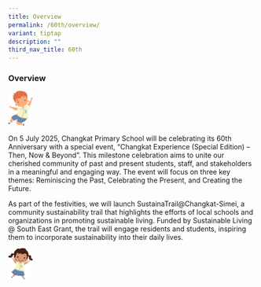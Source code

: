 ```yaml
---
title: Overview
permalink: /60th/overview/
variant: tiptap
description: ""
third_nav_title: 60th
---
```

<h3><strong>Overview</strong></h3>
<p></p>
<div class="isomer-image-wrapper">
<img style="width: 10%;" height="auto" width="100%" alt="" src="/images/Anniversary photo/Others_Boy.jpg">
</div>
<p></p>
<p>On 5 July 2025, Changkat Primary School will be celebrating its 60th Anniversary
with a special event, “Changkat Experience (Special Edition) – Then, Now
&amp; Beyond”. This milestone celebration aims to unite our cherished community
of past and present students, staff, and stakeholders in a meaningful and
engaging way. The event will focus on three key themes: Reminiscing the
Past, Celebrating the Present, and Creating the Future.</p>
<p>As part of the festivities, we will launch SustainaTrail@Changkat-Simei,
a community sustainability trail that highlights the efforts of local schools
and organizations in promoting sustainable living. Funded by Sustainable
Living @ South East Grant, the trail will engage residents and students,
inspiring them to incorporate sustainability into their daily lives.</p>
<p></p>
<p></p>
<p></p>
<div class="isomer-image-wrapper">
<img style="width: 10%;" height="auto" width="100%" alt="" src="/images/Anniversary photo/Malay_Girl.jpg">
</div>
<p></p>
<p></p>
<p></p>
<p></p>
<p></p>
<p></p>
<p></p>
<p></p>